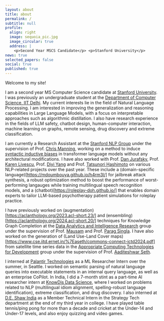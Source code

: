 ```yaml
---
layout: about
title: about
permalink: /
subtitle: null
profile:
  align: right
  image: sequoia_pic.jpg
  image_circular: true
  address: |
    <p>Second Year MSCS Candidate</p> <p>Stanford University</p>
news: true
selected_papers: false
social: true
published: true
---
```


Welcome to my site!

I am a second year MS Computer Science candidate at [Stanford University](https://www.stanford.edu/). I was previously an undergraduate student at the [Department of Computer Science, IIT Delhi](https://www.cse.iitd.ernet.in/). My current interests lie in the field of Natural Language Processing. I am interested in improving the generalization and reasoning capabilities in Large Language Models, with a focus on interpretable approaches such as algorithmic distillation. I also have research experience in the fields of LLM safety, chatbot design, human-computer interaction, machine learning on graphs, remote sensing, drug discovery and extreme classification.  

I am currently a Research Assistant at the [Stanford NLP Group](https://nlp.stanford.edu/people/) under the supervision of Prof. [Chris Manning](https://nlp.stanford.edu/~manning/), working on a method to induce [syntactic inductive biases](https://arxiv.org/abs/2411.18885) in transformer language models without any architectural modifications. I have also worked with Prof. [Dan Jurafsky](https://web.stanford.edu/~jurafsky/), Prof. [Karen Livescu](https://home.ttic.edu/~klivescu/), Prof. [Diyi Yang](https://cs.stanford.edu/~diyiy/group.html) and Prof. [Tatsunori Hashimoto](https://thashim.github.io/) on various NLP-related projects over the past year. These include a (domain-specific language)[https://mdoumbouya.github.io/h4rm3l/] for jailbreak attack synthesis, a robust optimization method to boost the performance of worst-performing langauges while training multilingual speech recognition models, and a (chatbot)[https://roleplay-doh.github.io/] that enables domain experts to tailor LLM-based psychotherapy patient simulations for roleplay practice.

I have previously worked on (augmentation)[https://aclanthology.org/2023.acl-short.23/] and (ensembling)[https://aclanthology.org/2024.acl-short.20/] techniques for Knowledge Graph Completion at the [Data Analytics and Intelligence Research](https://github.com/dair-iitd) group under the supervision of Prof. [Mausam](https://www.cse.iitd.ac.in/~mausam) and Prof. [Parag Singla](https://www.cse.iitd.ac.in/~parags/). I have also worked on the generation of (Land Use-Land Cover maps)[https://www.cse.iitd.ernet.in/%7Easeth/commons-connect-ictd2024.pdf] from satellite time series data in the [Appropriate Computing Technologies for Development](http://act4d.iitd.ernet.in/) group under the supervision of Prof. [Aaditeshwar Seth](https://www.cse.iitd.ac.in/~aseth/).

I interned at [Palantir Technologies](https://www.palantir.com/) as a ML Researcher Intern over the summer, in Seattle. I worked on semantic parsing of natural language queries into executable statements in an internal query language, as well as an enterprise CoPilot. In India, I did a 7-month stint as a part-time AI researcher intern at [KnowDis Data Science](https://www.knowdis.ai/), where I worked on problems related to NLP (multilingual idiom alignment, spelling-robust language identification), extreme classification, and drug discovery. I also interned at [D.E. Shaw India](https://www.deshawindia.com/) as a Member Technical Intern in the Strategy Tech department at the end of my third year in college. I have played table tennis/ping pong for more than a decade and cricket at the Under-14 and Under-17 levels, and also enjoy quizzing and video games.